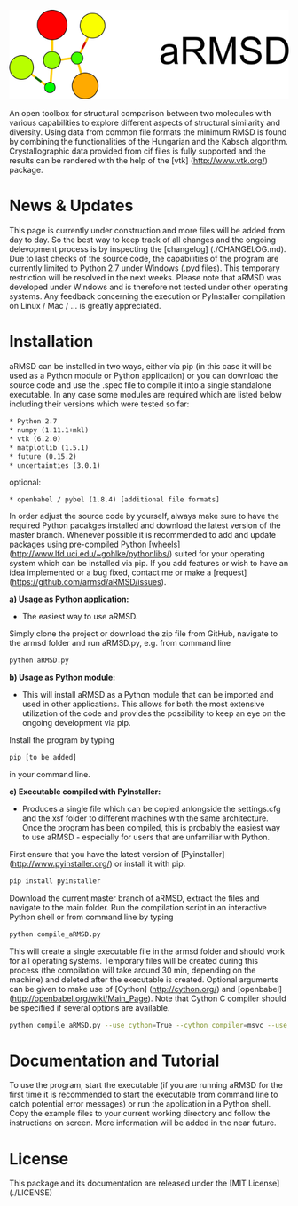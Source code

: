 
![alt tag](./aRMSD_logo.png)

An open toolbox for structural comparison between two molecules with various capabilities to explore different aspects of structural similarity and diversity. Using data from common file formats the minimum RMSD is found by combining the functionalities of the Hungarian and the Kabsch algorithm. Crystallographic data provided from cif files is fully supported and the results can be rendered with the help of the [vtk] (http://www.vtk.org/) package.

# News & Updates
This page is currently under construction and more files will be added from day to day. So the best way to keep track of all changes and the ongoing delevopment process is by inspecting the [changelog] (./CHANGELOG.md). Due to last checks of the source code, the capabilities of the program are currently limited to Python 2.7 under Windows (.pyd files). This temporary restriction will be resolved in the next weeks. Please note that aRMSD was developed under Windows and is therefore not tested under other operating systems. Any feedback concerning the execution or PyInstaller compilation on Linux / Mac / ... is greatly appreciated.

# Installation
aRMSD can be installed in two ways, either via pip (in this case it will be used as a Python module or Python application) or you can download the source code and use the .spec file to compile it into a single standalone executable. In any case some modules are required which are listed below including their versions which were tested so far:

    * Python 2.7
    * numpy (1.11.1+mkl)
    * vtk (6.2.0)
    * matplotlib (1.5.1)
    * future (0.15.2)
    * uncertainties (3.0.1)

optional:

    * openbabel / pybel (1.8.4) [additional file formats]

In order adjust the source code by yourself, always make sure to have the required Python pacakges installed and download the latest version of the master branch. Whenever possible it is recommended to add and update packages using pre-compiled Python [wheels] (http://www.lfd.uci.edu/~gohlke/pythonlibs/) suited for your operating system which can be installed via pip. If you add features or wish to have an idea implemented or a bug fixed, contact me or make a [request] (https://github.com/armsd/aRMSD/issues).

**a) Usage as Python application:**

- The easiest way to use aRMSD.

Simply clone the project or download the zip file from GitHub, navigate to the armsd folder and run aRMSD.py, e.g. from command line

```bash
python aRMSD.py
```

**b) Usage as Python module:**

- This will install aRMSD as a Python module that can be imported and used in other applications. This allows for both the most extensive utilization of the code and provides the possibility to keep an eye on the ongoing development via pip.

Install the program by typing

```bash
pip [to be added]
```

in your command line.

**c) Executable compiled with PyInstaller:**

- Produces a single file which can be copied anlongside the settings.cfg and the xsf folder to different machines with the same architecture. Once the program has been compiled, this is probably the easiest way to use aRMSD - especially for users that are unfamiliar with Python. 

First ensure that you have the latest version of [Pyinstaller] (http://www.pyinstaller.org/) or install it with pip.

```bash
pip install pyinstaller
```

Download the current master branch of aRMSD, extract the files and navigate to the main folder. Run the compilation script in an interactive Python shell or from command line by typing

```bash
python compile_aRMSD.py
```

This will create a single executable file in the armsd folder and should work for all operating systems. Temporary files will be created during this process (the compilation will take around 30 min, depending on the machine) and deleted after the executable is created. Optional arguments can be given to make use of [Cython] (http://cython.org/) and [openbabel] (http://openbabel.org/wiki/Main_Page). Note that Cython C compiler should be specified if several options are available.

```bash
python compile_aRMSD.py --use_cython=True --cython_compiler=msvc --use_openbabel=True
```

# Documentation and Tutorial
To use the program, start the executable (if you are running aRMSD for the first time it is recommended to start the executable from command line to catch potential error messages) or run the application in a Python shell. Copy the example files to your current working directory and follow the instructions on screen. More information will be added in the near future.

# License
This package and its documentation are released under the [MIT License] (./LICENSE)
